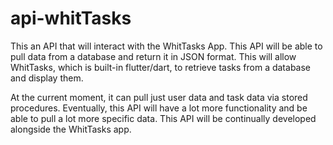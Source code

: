 # api-whitTasks

This an API that will interact with the WhitTasks App. This API will be able to pull data from a database and return it in JSON format. This will allow WhitTasks, which is
built-in flutter/dart, to retrieve tasks from a database and display them.

At the current moment, it can pull just user data and task data via stored procedures. Eventually, this API will have a lot more functionality and be able to pull a lot more specific data. This API will be continually developed alongside the WhitTasks app.
